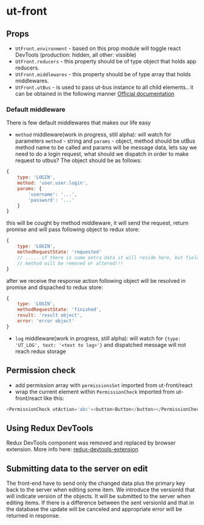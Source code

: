 # ut-front

## Props

- `UtFront.environment` - based on this prop module will toggle react DevTools
  (production: hidden, all other: vissible)
- `UtFront.reducers` - this property should be of type object that holds app reducers.
- `UtFront.middlewares` - this property should be of type array that holds middlewares.
- `UtFront.utBus` - is used to pass ut-bus instance to all child elements.. it
  can be obtained in the following manner [Official documentation](https://facebook.github.io/react/docs/context.html#passing-info-automatically-through-a-tree)

### Default middleware

  There is few default middlewares that makes our life easy
- `method` middleware(work in progress, still alpha): will watch for parameters
  `method` - string and `params` - object, method should be utBus method name to
  be called and params will be message data, lets say we need to do a login
  request, what should we dispatch in order to make request to utbus? The object
  should be as follows:

```javascript
{
    type: 'LOGIN',
    method: 'user.user.login',
    params: {
        'username': '...',
        'password': '...'
    }
}
```

this will be cought by method middleware, it will send the request, return
promise and will pass following object to redux store:

```javascript
{
    type: 'LOGIN',
    methodRequestState: 'requested'
    // ..... if there is some extra data it will reside here, but field data and
    // method will be removed or altered!!!
}
```

after we receive the response action following object will be resolved in
promise and dispached to redux store:

```javascript
{
    type: 'LOGIN',
    methodRequestState: 'finished',
    result: 'result object',
    error: 'error object'
}
```

- `log` middleware(work in progress, still alpha): will watch for
  `{type: 'UT_LOG', text: '<text to log>'}` and dispatched message will not
  reach redux storage

## Permission check

- add permission array with `permissionsSet` imported from ut-front/react
- wrap the current element within `PermissionCheck` imported from ut-front/react
  like this:

```javascript
<PermissionCheck utAction='abc'><button>Button</button></PermissionCheck>
```

## Using Redux DevTools

Redux DevTools component was removed and replaced by browser extension.
More info here: [redux-devtools-extension](https://github.com/zalmoxisus/redux-devtools-extension)

## Submitting data to the server on edit

The front-end have to send only the changed data plus the primary key back to
the server when editing some item. We introduce the versionId that will indicate
version of the objects. It will be submitted to the server when editing items.
If there is a difference between the sent versionId and that in the database the
update will be canceled and appropriate error will be returned in response.
